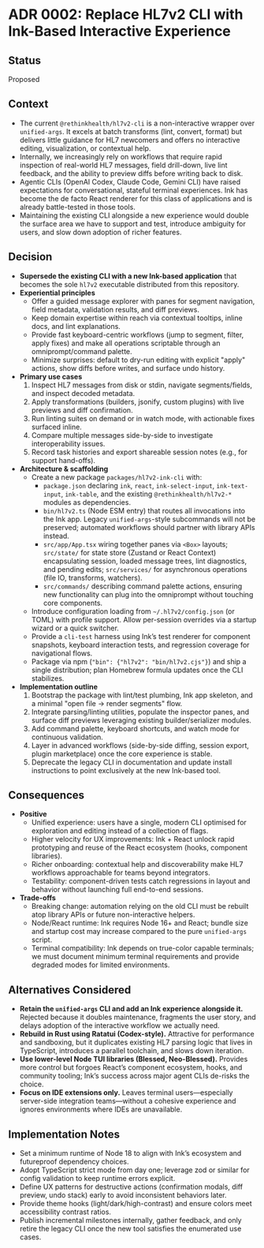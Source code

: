 # ADR 0002: Replace HL7v2 CLI with Ink-Based Interactive Experience

## Status
Proposed

## Context
- The current `@rethinkhealth/hl7v2-cli` is a non-interactive wrapper over `unified-args`. It excels at batch transforms (lint, convert, format) but delivers little guidance for HL7 newcomers and offers no interactive editing, visualization, or contextual help.
- Internally, we increasingly rely on workflows that require rapid inspection of real-world HL7 messages, field drill-down, live lint feedback, and the ability to preview diffs before writing back to disk.
- Agentic CLIs (OpenAI Codex, Claude Code, Gemini CLI) have raised expectations for conversational, stateful terminal experiences. Ink has become the de facto React renderer for this class of applications and is already battle-tested in those tools.
- Maintaining the existing CLI alongside a new experience would double the surface area we have to support and test, introduce ambiguity for users, and slow down adoption of richer features.

## Decision
- **Supersede the existing CLI with a new Ink-based application** that becomes the sole `hl7v2` executable distributed from this repository.
- **Experiential principles**
  - Offer a guided message explorer with panes for segment navigation, field metadata, validation results, and diff previews.
  - Keep domain expertise within reach via contextual tooltips, inline docs, and lint explanations.
  - Provide fast keyboard-centric workflows (jump to segment, filter, apply fixes) and make all operations scriptable through an omniprompt/command palette.
  - Minimize surprises: default to dry-run editing with explicit "apply" actions, show diffs before writes, and surface undo history.
- **Primary use cases**
  1. Inspect HL7 messages from disk or stdin, navigate segments/fields, and inspect decoded metadata.
  2. Apply transformations (builders, jsonify, custom plugins) with live previews and diff confirmation.
  3. Run linting suites on demand or in watch mode, with actionable fixes surfaced inline.
  4. Compare multiple messages side-by-side to investigate interoperability issues.
  5. Record task histories and export shareable session notes (e.g., for support hand-offs).
- **Architecture & scaffolding**
  - Create a new package `packages/hl7v2-ink-cli` with:
    - `package.json` declaring `ink`, `react`, `ink-select-input`, `ink-text-input`, `ink-table`, and the existing `@rethinkhealth/hl7v2-*` modules as dependencies.
    - `bin/hl7v2.ts` (Node ESM entry) that routes all invocations into the Ink app. Legacy `unified-args`-style subcommands will not be preserved; automated workflows should partner with library APIs instead.
    - `src/app/App.tsx` wiring together panes via `<Box>` layouts; `src/state/` for state store (Zustand or React Context) encapsulating session, loaded message trees, lint diagnostics, and pending edits; `src/services/` for asynchronous operations (file IO, transforms, watchers).
    - `src/commands/` describing command palette actions, ensuring new functionality can plug into the omniprompt without touching core components.
  - Introduce configuration loading from `~/.hl7v2/config.json` (or TOML) with profile support. Allow per-session overrides via a startup wizard or a quick switcher.
  - Provide a `cli-test` harness using Ink’s test renderer for component snapshots, keyboard interaction tests, and regression coverage for navigational flows.
  - Package via npm (`"bin": {"hl7v2": "bin/hl7v2.cjs"}`) and ship a single distribution; plan Homebrew formula updates once the CLI stabilizes.
- **Implementation outline**
  1. Bootstrap the package with lint/test plumbing, Ink app skeleton, and a minimal "open file → render segments" flow.
  2. Integrate parsing/linting utilities, populate the inspector panes, and surface diff previews leveraging existing builder/serializer modules.
  3. Add command palette, keyboard shortcuts, and watch mode for continuous validation.
  4. Layer in advanced workflows (side-by-side diffing, session export, plugin marketplace) once the core experience is stable.
  5. Deprecate the legacy CLI in documentation and update install instructions to point exclusively at the new Ink-based tool.

## Consequences
- **Positive**
  - Unified experience: users have a single, modern CLI optimised for exploration and editing instead of a collection of flags.
  - Higher velocity for UX improvements: Ink + React unlock rapid prototyping and reuse of the React ecosystem (hooks, component libraries).
  - Richer onboarding: contextual help and discoverability make HL7 workflows approachable for teams beyond integrators.
  - Testability: component-driven tests catch regressions in layout and behavior without launching full end-to-end sessions.
- **Trade-offs**
  - Breaking change: automation relying on the old CLI must be rebuilt atop library APIs or future non-interactive helpers.
  - Node/React runtime: Ink requires Node 16+ and React; bundle size and startup cost may increase compared to the pure `unified-args` script.
  - Terminal compatibility: Ink depends on true-color capable terminals; we must document minimum terminal requirements and provide degraded modes for limited environments.

## Alternatives Considered
- **Retain the `unified-args` CLI and add an Ink experience alongside it.** Rejected because it doubles maintenance, fragments the user story, and delays adoption of the interactive workflow we actually need.
- **Rebuild in Rust using Ratatui (Codex-style).** Attractive for performance and sandboxing, but it duplicates existing HL7 parsing logic that lives in TypeScript, introduces a parallel toolchain, and slows down iteration.
- **Use lower-level Node TUI libraries (Blessed, Neo-Blessed).** Provides more control but forgoes React’s component ecosystem, hooks, and community tooling; Ink’s success across major agent CLIs de-risks the choice.
- **Focus on IDE extensions only.** Leaves terminal users—especially server-side integration teams—without a cohesive experience and ignores environments where IDEs are unavailable.

## Implementation Notes
- Set a minimum runtime of Node 18 to align with Ink’s ecosystem and futureproof dependency choices.
- Adopt TypeScript strict mode from day one; leverage zod or similar for config validation to keep runtime errors explicit.
- Define UX patterns for destructive actions (confirmation modals, diff preview, undo stack) early to avoid inconsistent behaviors later.
- Provide theme hooks (light/dark/high-contrast) and ensure colors meet accessibility contrast ratios.
- Publish incremental milestones internally, gather feedback, and only retire the legacy CLI once the new tool satisfies the enumerated use cases.
